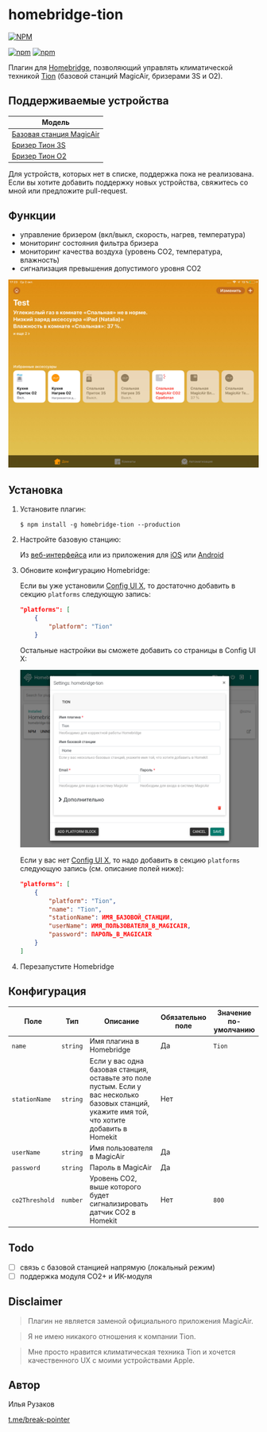 # homebridge-tion

[![NPM](https://nodei.co/npm/homebridge-tion.png?downloads=true&downloadRank=true&stars=true)](https://nodei.co/npm/homebridge-tion/)

[![npm](https://img.shields.io/npm/dm/homebridge-tion.svg)](https://www.npmjs.com/package/homebridge-tion)
[![npm](https://img.shields.io/npm/v/homebridge-tion.svg)](https://www.npmjs.com/package/homebridge-tion)

Плагин для [Homebridge](https://github.com/nfarina/homebridge), позволяющий управлять климатической техникой [Tion](https://tion.ru/product/magicair/) (базовой станций MagicAir, бризерами 3S и O2).

## Поддерживаемые устройства

| Модель |
|--------|
| [Базовая станция MagicAir](https://tion.ru/product/magicair/) |
| [Бризер Тион 3S](https://tion.ru/product/breezer-tion-3s/) |
| [Бризер Тион O2](https://tion.ru/product/breezer-tion-o2/) |

Для устройств, которых нет в списке, поддержка пока не реализована. Если вы хотите добавить поддержку новых устройства, свяжитесь со мной или предложите pull-request.

## Функции

- управление бризером (вкл/выкл, скорость, нагрев, температура)
- мониторинг состояния фильтра бризера
- мониторинг качества воздуха (уровень CO2, температура, влажность)
- сигнализация превышения допустимого уровня CO2

![Демо](docs/homekit-demo.png)

## Установка

1. Установите плагин:

    ```shell
    $ npm install -g homebridge-tion --production
    ```

2. Настройте базовую станцию:

   Из [веб-интерфейса](https://magicair.tion.ru) или из приложения для [iOS](https://apps.apple.com/ru/app/magicair/id1111104830) или [Android](https://play.google.com/store/apps/details?id=com.tion.magicair)

3. Обновите конфигурацию Homebridge:

   Если вы уже установили [Config UI X](https://github.com/oznu/homebridge-config-ui-x), то достаточно добавить в секцию `platforms` следующую запись:
    ```json
    "platforms": [
        {
            "platform": "Tion"
        }
    ```
   Остальные настройки вы сможете добавить со страницы в Config UI X:

   ![Настройки](docs/homebridge-tion-page.png)

   Если у вас нет [Config UI X](https://github.com/oznu/homebridge-config-ui-x), то надо добавить в секцию `platforms` следующую запись (см. описание полей ниже):

    ```json
    "platforms": [
        {
            "platform": "Tion",
            "name": "Tion",
            "stationName": ИМЯ_БАЗОВОЙ_СТАНЦИИ,
            "userName": ИМЯ_ПОЛЬЗОВАТЕЛЯ_В_MAGICAIR,
            "password": ПАРОЛЬ_В_MAGICAIR
        }
    ]
    ```

4. Перезапустите Homebridge

   

## Конфигурация

| Поле | Тип | Описание | Обязательно поле | Значение по-умолчанию |
|--------|------|-------------|----------|---------------|
| `name` | `string` | Имя плагина в Homebridge | Да | `Tion` |
| `stationName` | `string` | Если у вас одна базовая станция, оставьте это поле пустым. Если у вас несколько базовых станций, укажите имя той, что хотите добавить в Homekit | Нет |  |
| `userName` | `string` | Имя пользователя в MagicAir | Да |  |
| `password` | `string` | Пароль в MagicAir | Да |  |
| `co2Threshold` | `number` | Уровень CO2, выше которого будет сигнализировать датчик CO2 в Homekit | Нет | `800` |

## Todo

- [ ] связь с базовой станцией напрямую (локальный режим)
- [ ] поддержка модуля CO2+ и ИК-модуля

## Disclaimer

> Плагин не является заменой официального приложения MagicAir. 

> Я не имею никакого отношения к компании Tion.

> Мне просто нравится климатическая техника Tion и хочется качественного UX с моими устройствами Apple.

## Автор

Илья Рузаков

[t.me/break-pointer](https://t.me/break-pointer)